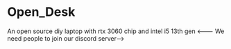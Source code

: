 # Open_Desk
An open source diy laptop with rtx 3060 chip and intel i5 13th gen
<--- We need people to join our discord server-->
